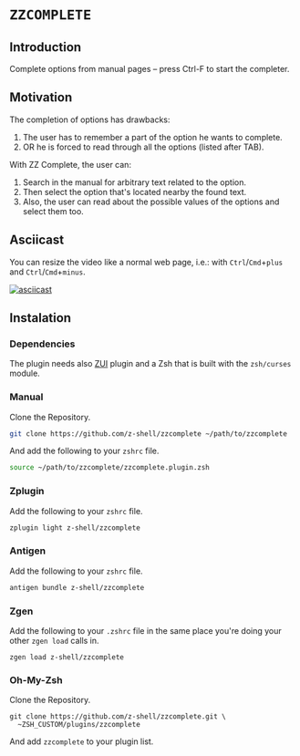# `ZZCOMPLETE`

## Introduction

Complete options from manual pages – press Ctrl-F to start the completer.

## Motivation

The completion of options has drawbacks:

1. The user has to remember a part of the option he wants to complete.
2. OR he is forced to read through all the options (listed after TAB).

With ZZ Complete, the user can:

1. Search in the manual for arbitrary text related to the option.
2. Then select the option that's located nearby the found text.
3. Also, the user can read about the possible values of the options and select them too.

## Asciicast

You can resize the video like a normal web page, i.e.: with `Ctrl`/`Cmd`+`plus`
and `Ctrl`/`Cmd`+`minus`.

[![asciicast](https://asciinema.org/a/293365.svg)](https://asciinema.org/a/293365)

## Instalation

### Dependencies

The plugin needs also [ZUI](https://github.com/z-shell/zui) plugin and a Zsh
that is built with the `zsh/curses` module.

### Manual

Clone the Repository.

```zsh
git clone https://github.com/z-shell/zzcomplete ~/path/to/zzcomplete
```

And add the following to your `zshrc` file.
```zsh
source ~/path/to/zzcomplete/zzcomplete.plugin.zsh
```

### Zplugin

Add the following to your `zshrc` file.

```zsh
zplugin light z-shell/zzcomplete
```

### Antigen

Add the following to your `zshrc` file.

```zsh
antigen bundle z-shell/zzcomplete
```

### Zgen

Add the following to your `.zshrc` file in the same place you're doing
your other `zgen load` calls in.

```
zgen load z-shell/zzcomplete
```

### Oh-My-Zsh

Clone the Repository.

```
git clone https://github.com/z-shell/zzcomplete.git \
  ~ZSH_CUSTOM/plugins/zzcomplete
```

And add `zzcomplete` to your plugin list.

